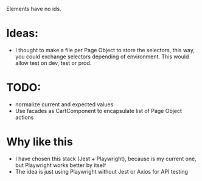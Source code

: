 Elements have no ids.

# Ideas:

- I thought to make a file per Page Object to store the selectors,
  this way, you could exchange selectors depending of environment. This would allow test on dev, test or prod.

# TODO:

- normalize current and expected values
- Use facades as CartComponent to encapsulate list of Page Object actions

# Why like this

- I have chosen this stack (Jest + Playwright), because is my current one, but Playwright works better by itself
- The idea is just using Playwright without Jest or Axios for API testing
